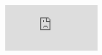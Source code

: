 <div class="relative p-30 p-45">
  <iframe class="absolute w-full h-full left-0 top-0" src="https://player.bilibili.com/player.html?aid=76053337&;bvid=BV11J41127DF&cid=130096191&page=1&as_wide=1&high_quality=1&danmaku=0" frameborder="no" scrolling="no"></iframe>
</div>



